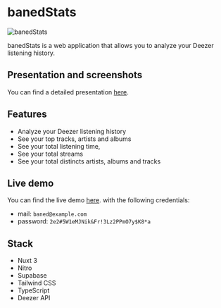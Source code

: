 # banedStats

![banedStats](https://stats.baned.me/seo.png)

banedStats is a web application that allows you to analyze your Deezer listening history.

## Presentation and screenshots

You can find a detailed presentation [here](https://baned.me/projects/banedStats).

## Features

- Analyze your Deezer listening history
- See your top tracks, artists and albums
- See your total listening time,
- See your total streams
- See your total distincts artists, albums and tracks

## Live demo

You can find the live demo [here](https://stats.baned.me/).
with the following credentials:

- mail: `baned@example.com`
- password: `2e2#5W1eMJNik&Fr!3Lz2PPmO7y$K8*a`

## Stack

- Nuxt 3
- Nitro
- Supabase
- Tailwind CSS
- TypeScript
- Deezer API
